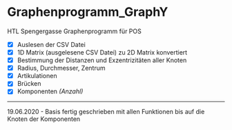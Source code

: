 # Graphenprogramm_GraphY
HTL Spengergasse Graphenprogramm für POS

- [x] Auslesen der CSV Datei
- [x] 1D Matrix (ausgelesene CSV Datei) zu 2D Matrix konvertiert
- [x] Bestimmung der Distanzen und Exzentrizitäten aller Knoten
- [x] Radius, Durchmesser, Zentrum
- [x] Artikulationen
- [x] Brücken
- [x] Komponenten *(Anzahl)*

---

19.06.2020 - Basis fertig geschrieben mit allen Funktionen bis auf die Knoten der Komponenten
